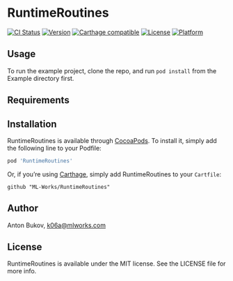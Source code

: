 # RuntimeRoutines

[![CI Status](http://img.shields.io/travis/ML-Works/RuntimeRoutines.svg?style=flat)](https://travis-ci.org/ML-Works/RuntimeRoutines)
[![Version](https://img.shields.io/cocoapods/v/RuntimeRoutines.svg?style=flat)](http://cocoapods.org/pods/RuntimeRoutines)
[![Carthage compatible](https://img.shields.io/badge/Carthage-compatible-4BC51D.svg?style=flat)](https://github.com/Carthage/Carthage)
[![License](https://img.shields.io/cocoapods/l/RuntimeRoutines.svg?style=flat)](http://cocoapods.org/pods/RuntimeRoutines)
[![Platform](https://img.shields.io/cocoapods/p/RuntimeRoutines.svg?style=flat)](http://cocoapods.org/pods/RuntimeRoutines)

## Usage

To run the example project, clone the repo, and run `pod install` from the Example directory first.

## Requirements

## Installation

RuntimeRoutines is available through [CocoaPods](http://cocoapods.org). To install
it, simply add the following line to your Podfile:

```ruby
pod 'RuntimeRoutines'
```

Or, if you’re using [Carthage](https://github.com/Carthage/Carthage), simply add RuntimeRoutines to your `Cartfile`:

```
github "ML-Works/RuntimeRoutines"
```

## Author

Anton Bukov, k06a@mlworks.com

## License

RuntimeRoutines is available under the MIT license. See the LICENSE file for more info.
